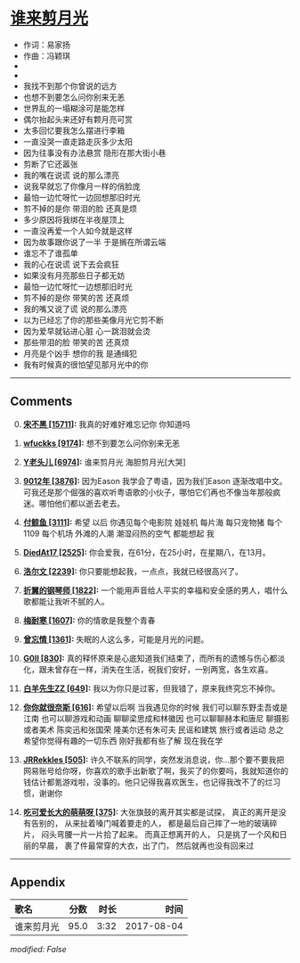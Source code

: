 # [谁来剪月光](https://music.163.com/song?id=493283125)

* 作词：易家扬
* 作曲：冯颖琪
*
*
* 我找不到那个你曾说的远方
* 也想不到要怎么问你别来无恙
* 世界乱的一塌糊涂可是能怎样
* 偶尔抬起头来还好有颗月亮可赏
* 太多回忆要我怎么摆进行李箱
* 一直没哭一直走路走灰多少太阳
* 因为往事没有办法悬赏 隐形在那大街小巷
* 剪断了它还嚣张
* 我的嘴在说谎 说的那么漂亮
* 说我早就忘了你像月一样的俏脸庞
* 最怕一边忙呀忙一边回想那旧时光
* 剪不掉的是你 带泪的脸 还真是烦
* 多少原因将我绑在半夜屋顶上
* 一直没再爱一个人如今就是这样
* 因为故事跟你说了一半 于是搁在所谓云端
* 谁忘不了谁孤单
* 我的心在说谎 说下去会疯狂
* 如果没有月亮那些日子都无妨
* 最怕一边忙呀忙一边想那旧时光
* 剪不掉的是你 带笑的苦 还真烦
* 我的嘴又说了谎 说的那么漂亮
* 以为已经忘了你的那些美像月光它剪不断
* 因为爱早就钻进心脏 心一跳泪就会烫
* 那些带泪的脸 带笑的苦 还真烦
* 月亮是个凶手 想你的我 是通缉犯
* 我有时候真的很怕望见那月光中的你


---

## Comments
0. **[宋不黑 \[15711\]](https://music.163.com/#/user/home?id=86319431):** 我真的好难好难忘记你 你知道吗

1. **[wfuckks \[9174\]](https://music.163.com/#/user/home?id=110095984):** 想不到要怎么问你别来无恙

2. **[Y老头儿 \[6974\]](https://music.163.com/#/user/home?id=96593547):** 谁来剪月光                                                                 海胆剪月光[大哭]

3. **[9012年 \[3876\]](https://music.163.com/#/user/home?id=347555511):** 因为Eason 我学会了粤语，因为我们Eason 逐渐改唱中文。可我还是那个倔强的喜欢听粤语歌的小伙子，哪怕它们再也不像当年那般疯迷。哪怕他们都以逝去老去。

4. **[付鲸鱼 \[3111\]](https://music.163.com/#/user/home?id=257677074):** 希望 以后 你遇见每个电影院 娃娃机 每片海 每只宠物猪 每个1109 每个机场 外滩的人潮 潮湿闷热的空气 都能想起 我

5. **[DiedAt17 \[2525\]](https://music.163.com/#/user/home?id=113528157):** 你会爱我，在61分，在25小时，在星期八，在13月。

6. **[洛尔文 \[2239\]](https://music.163.com/#/user/home?id=302427572):** 你只要能想起我，一点点，我就已经很高兴了。

7. **[折翼的钢琴师 \[1822\]](https://music.163.com/#/user/home?id=256059610):** 一个能用声音给人平实的幸福和安全感的男人，唱什么歌都能让我听不腻的人。

8. **[梅耐寒 \[1607\]](https://music.163.com/#/user/home?id=423513673):** 你的情歌是我整个青春

9. **[曾忘情 \[1361\]](https://music.163.com/#/user/home?id=16873023):** 失眠的人这么多，可能是月光的问题。 ​​​

10. **[G0II \[830\]](https://music.163.com/#/user/home?id=487192006):** 真的释怀原来是心底知道我们结束了，而所有的遗憾与伤心都淡化，跟未曾存在一样，消失在生活，祝我们安好，一别两宽，各生欢喜。

11. **[白羊先生ZZ \[649\]](https://music.163.com/#/user/home?id=33124886):** 我以为你只是过客，但我错了，原来我终究忘不掉你。

12. **[你你就很奈斯 \[616\]](https://music.163.com/#/user/home?id=397501341):** 希望以后啊 当我遇见你的时候 我们可以聊东野圭吾或是江南 也可以聊游戏和动画 聊聊梁思成和林徽因 也可以聊聊赫本和唐尼 聊摄影或者美术 陈奕迅和张国荣 隆美尔还有朱可夫 民谣和建筑 旅行或者运动 总之 希望你觉得有趣的一切东西 刚好我都有些了解 现在我在学

13. **[JRRekkles \[505\]](https://music.163.com/#/user/home?id=353203669):** 许久不联系的同学，突然发消息说，你…那个要不要我把网易账号给你呀，你喜欢的歌手出新歌了啊，我买了的你要吗，我就知道你的钱估计都氪游戏啦，没事的。他只记得我喜欢医生，也记得我改不了的烂习惯，谢谢你

14. **[吃可爱长大的萌萌呀 \[375\]](https://music.163.com/#/user/home?id=405844115):** 大张旗鼓的离开其实都是试探， 真正的离开是没有告别的， 从来扯着嗓门喊着要走的人， 都是最后自己摔了一地的玻璃碎片， 闷头弯腰一片一片拾了起来。 而真正想离开的人， 只是挑了一个风和日丽的早晨， 裹了件最常穿的大衣，出了门， 然后就再也没有回来过



---

## Appendix

|歌名|分数|时长|时间|
|:---|:---:|---:|---:|
|谁来剪月光|95.0|3:32|2017-08-04

*modified: False*